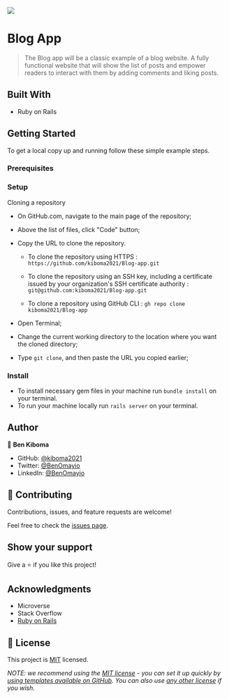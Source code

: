 ![](https://img.shields.io/badge/Microverse-blueviolet)

# Blog App

> The Blog app will be a classic example of a blog website. A fully functional website that will show the list of posts and empower readers to interact with them by adding comments and liking posts.

## Built With

- Ruby on Rails

## Getting Started

To get a local copy up and running follow these simple example steps.

### Prerequisites

### Setup

Cloning a repository

- On GitHub.com, navigate to the main page of the repository;

- Above the list of files, click "Code" button;

- Copy the URL to clone the repository.

  - To clone the repository using HTTPS : `https://github.com/kiboma2021/Blog-app.git`

  - To clone the repository using an SSH key, including a certificate issued by your organization's SSH certificate authority : `git@github.com:kiboma2021/Blog-app.git`

  - To clone a repository using GitHub CLI : `gh repo clone kiboma2021/Blog-app`

- Open Terminal;

- Change the current working directory to the location where you want the cloned directory;

- Type `git clone`, and then paste the URL you copied earlier;

### Install

- To install necessary gem files in your machine run `bundle install` on your terminal.
- To run your machine locally run `rails server` on your terminal.

## Author

👤 **Ben Kiboma**

- GitHub: [@kiboma2021](https://github.com/kiboma2021)
- Twitter: [@BenOmayio](https://twitter.com/omayiobenj)
- LinkedIn: [@BenOmayio](https://www.linkedin.com/in/ben-kiboma/)

## 🤝 Contributing

Contributions, issues, and feature requests are welcome!

Feel free to check the [issues page](../../issues/).

## Show your support

Give a ⭐️ if you like this project!

## Acknowledgments

- Microverse
- Stack Overflow
- [Ruby on Rails](https://rubyonrails.org/)

## 📝 License

This project is [MIT](./LICENSE) licensed.

_NOTE: we recommend using the [MIT license](https://choosealicense.com/licenses/mit/) - you can set it up quickly by [using templates available on GitHub](https://docs.github.com/en/communities/setting-up-your-project-for-healthy-contributions/adding-a-license-to-a-repository). You can also use [any other license](https://choosealicense.com/licenses/) if you wish._
